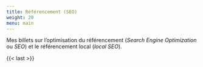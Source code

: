 ```yaml
---
title: Référencement (SEO)
weight: 20
menu: main
---
```


Mes billets sur l’optimisation du référencement (*Search Engine Optimization* ou *SEO*) et le référencement local (*local SEO*).

{{< last >}}